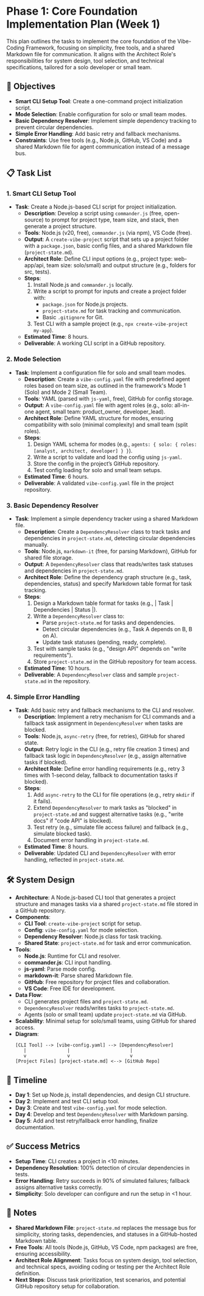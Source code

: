 # Phase 1: Core Foundation Implementation Plan (Week 1)

This plan outlines the tasks to implement the core foundation of the Vibe-Coding Framework, focusing on simplicity, free tools, and a shared Markdown file for communication. It aligns with the Architect Role's responsibilities for system design, tool selection, and technical specifications, tailored for a solo developer or small team.

## 🎯 Objectives
- **Smart CLI Setup Tool**: Create a one-command project initialization script.
- **Mode Selection**: Enable configuration for solo or small team modes.
- **Basic Dependency Resolver**: Implement simple dependency tracking to prevent circular dependencies.
- **Simple Error Handling**: Add basic retry and fallback mechanisms.
- **Constraints**: Use free tools (e.g., Node.js, GitHub, VS Code) and a shared Markdown file for agent communication instead of a message bus.

## 📋 Task List

### 1. Smart CLI Setup Tool
- **Task**: Create a Node.js-based CLI script for project initialization.
  - **Description**: Develop a script using `commander.js` (free, open-source) to prompt for project type, team size, and stack, then generate a project structure.
  - **Tools**: Node.js (v20, free), `commander.js` (via npm), VS Code (free).
  - **Output**: A `create-vibe-project` script that sets up a project folder with a `package.json`, basic config files, and a shared Markdown file (`project-state.md`).
  - **Architect Role**: Define CLI input options (e.g., project type: web-app/api, team size: solo/small) and output structure (e.g., folders for src, tests).
  - **Steps**:
    1. Install Node.js and `commander.js` locally.
    2. Write a script to prompt for inputs and create a project folder with:
       - `package.json` for Node.js projects.
       - `project-state.md` for task tracking and communication.
       - Basic `.gitignore` for Git.
    3. Test CLI with a sample project (e.g., `npx create-vibe-project my-app`).
  - **Estimated Time**: 8 hours.
  - **Deliverable**: A working CLI script in a GitHub repository.

### 2. Mode Selection
- **Task**: Implement a configuration file for solo and small team modes.
  - **Description**: Create a `vibe-config.yaml` file with predefined agent roles based on team size, as outlined in the framework's Mode 1 (Solo) and Mode 2 (Small Team).
  - **Tools**: YAML (parsed with `js-yaml`, free), GitHub for config storage.
  - **Output**: A `vibe-config.yaml` file with agent roles (e.g., solo: all-in-one agent, small team: product_owner, developer_lead).
  - **Architect Role**: Define YAML structure for modes, ensuring compatibility with solo (minimal complexity) and small team (split roles).
  - **Steps**:
    1. Design YAML schema for modes (e.g., `agents: { solo: { roles: [analyst, architect, developer] } }`).
    2. Write a script to validate and load the config using `js-yaml`.
    3. Store the config in the project’s GitHub repository.
    4. Test config loading for solo and small team setups.
  - **Estimated Time**: 6 hours.
  - **Deliverable**: A validated `vibe-config.yaml` file in the project repository.

### 3. Basic Dependency Resolver
- **Task**: Implement a simple dependency tracker using a shared Markdown file.
  - **Description**: Create a `DependencyResolver` class to track tasks and dependencies in `project-state.md`, detecting circular dependencies manually.
  - **Tools**: Node.js, `markdown-it` (free, for parsing Markdown), GitHub for shared file storage.
  - **Output**: A `DependencyResolver` class that reads/writes task statuses and dependencies in `project-state.md`.
  - **Architect Role**: Define the dependency graph structure (e.g., task, dependencies, status) and specify Markdown table format for task tracking.
  - **Steps**:
    1. Design a Markdown table format for tasks (e.g., | Task | Dependencies | Status |).
    2. Write a `DependencyResolver` class to:
       - Parse `project-state.md` for tasks and dependencies.
       - Detect circular dependencies (e.g., Task A depends on B, B on A).
       - Update task statuses (pending, ready, complete).
    3. Test with sample tasks (e.g., "design API" depends on "write requirements").
    4. Store `project-state.md` in the GitHub repository for team access.
  - **Estimated Time**: 10 hours.
  - **Deliverable**: A `DependencyResolver` class and sample `project-state.md` in the repository.

### 4. Simple Error Handling
- **Task**: Add basic retry and fallback mechanisms to the CLI and resolver.
  - **Description**: Implement a retry mechanism for CLI commands and a fallback task assignment in `DependencyResolver` when tasks are blocked.
  - **Tools**: Node.js, `async-retry` (free, for retries), GitHub for shared state.
  - **Output**: Retry logic in the CLI (e.g., retry file creation 3 times) and fallback task logic in `DependencyResolver` (e.g., assign alternative tasks if blocked).
  - **Architect Role**: Define error handling requirements (e.g., retry 3 times with 1-second delay, fallback to documentation tasks if blocked).
  - **Steps**:
    1. Add `async-retry` to the CLI for file operations (e.g., retry `mkdir` if it fails).
    2. Extend `DependencyResolver` to mark tasks as "blocked" in `project-state.md` and suggest alternative tasks (e.g., "write docs" if "code API" is blocked).
    3. Test retry (e.g., simulate file access failure) and fallback (e.g., simulate blocked task).
    4. Document error handling in `project-state.md`.
  - **Estimated Time**: 8 hours.
  - **Deliverable**: Updated CLI and `DependencyResolver` with error handling, reflected in `project-state.md`.

## 🛠 System Design
- **Architecture**: A Node.js-based CLI tool that generates a project structure and manages tasks via a shared `project-state.md` file stored in a GitHub repository.
- **Components**:
  - **CLI Tool**: `create-vibe-project` script for setup.
  - **Config**: `vibe-config.yaml` for mode selection.
  - **Dependency Resolver**: Node.js class for task tracking.
  - **Shared State**: `project-state.md` for task and error communication.
- **Tools**:
  - **Node.js**: Runtime for CLI and resolver.
  - **commander.js**: CLI input handling.
  - **js-yaml**: Parse mode config.
  - **markdown-it**: Parse shared Markdown file.
  - **GitHub**: Free repository for project files and collaboration.
  - **VS Code**: Free IDE for development.
- **Data Flow**:
  - CLI generates project files and `project-state.md`.
  - `DependencyResolver` reads/writes tasks to `project-state.md`.
  - Agents (solo or small team) update `project-state.md` via GitHub.
- **Scalability**: Minimal setup for solo/small teams, using GitHub for shared access.
- **Diagram**:
  ```plaintext
  [CLI Tool] --> [vibe-config.yaml] --> [DependencyResolver]
     |               |                      |
     v               v                      v
  [Project Files] [project-state.md] <--> [GitHub Repo]
  ```

## 📅 Timeline
- **Day 1**: Set up Node.js, install dependencies, and design CLI structure.
- **Day 2**: Implement and test CLI setup tool.
- **Day 3**: Create and test `vibe-config.yaml` for mode selection.
- **Day 4**: Develop and test `DependencyResolver` with Markdown parsing.
- **Day 5**: Add and test retry/fallback error handling, finalize documentation.

## ✅ Success Metrics
- **Setup Time**: CLI creates a project in <10 minutes.
- **Dependency Resolution**: 100% detection of circular dependencies in tests.
- **Error Handling**: Retry succeeds in 90% of simulated failures; fallback assigns alternative tasks correctly.
- **Simplicity**: Solo developer can configure and run the setup in <1 hour.

## 📝 Notes
- **Shared Markdown File**: `project-state.md` replaces the message bus for simplicity, storing tasks, dependencies, and statuses in a GitHub-hosted Markdown table.
- **Free Tools**: All tools (Node.js, GitHub, VS Code, npm packages) are free, ensuring accessibility.
- **Architect Role Alignment**: Tasks focus on system design, tool selection, and technical specs, avoiding coding or testing per the Architect Role definition.
- **Next Steps**: Discuss task prioritization, test scenarios, and potential GitHub repository setup for collaboration.